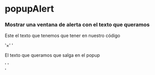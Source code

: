 # popupAlert
### Mostrar una ventana de alerta con el texto que queramos

Este el texto que tenemos que tener en nuestro código

*<!-- Modal content -->*
    *<div class="modal-content">*
    '<span class="close">&times;</span>' 
    '<p>El texto que queramos que salga en el popup</p>'
  '</div>'

